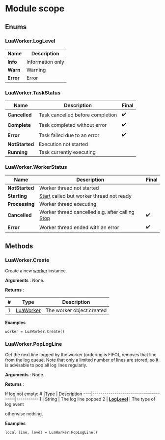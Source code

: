 # Module scope

## Enums

###	LuaWorker.LogLevel

Name		| Description
------------|---------------------------
**Info**	| Information only
**Warn**	| Warning
**Error**	| Error

###	LuaWorker.TaskStatus
Name			| Description						| Final
----------------|-----------------------------------|--------
**Cancelled**	| Task cancelled before completion	| :heavy_check_mark: 
**Complete**	| Task completed without error		| :heavy_check_mark:
**Error**		| Task failed due to an error		| :heavy_check_mark:
**NotStarted**	| Execution not started				| 
**Running**		| Task currently executing			| 

###	LuaWorker.WorkerStatus
Name			| Description															| Final
----------------|-----------------------------------------------------------------------|--------
**NotStarted**	| Worker thread not started												| 
**Starting**	| [Start](LuaWorker.md/#start) called but worker thread not ready		| 
**Processing**	| Worker thread executing												| 
**Cancelled**	| Worker thread cancelled e.g. after calling [Stop](LuaWorker.md/#stop) | :heavy_check_mark:  
**Error**		| Worker thread ended with an error										| :heavy_check_mark:

## Methods

### LuaWorker.Create

Create a new [worker](LuaWorker.md) instance.

**Arguments** : None.

**Returns** :

\#  |Type                       | Description
----|---------------------------|-----------
1	|[LuaWorker](LuaWorker.md)	| The worker object created

**Examples**
```
worker = LuaWorker.Create()
```

### LuaWorker.PopLogLine

Get the next line logged by the worker (ordering is FIFO), removes that line from the log queue. Note that only a limited number of lines are stored, so it is advisable to pop all log lines regularly.

**Arguments** : None.

**Returns** :

If log not empty:
\#  |Type									| Description
----|---------------------------------------|-----------
1	| String								| The log line popped
2	| [**LogLevel**](#luaworkerloglevel)	| The type of log event

otherwise nothing.

**Examples**
```
local line, level = LuaWorker.PopLogLine()
```
